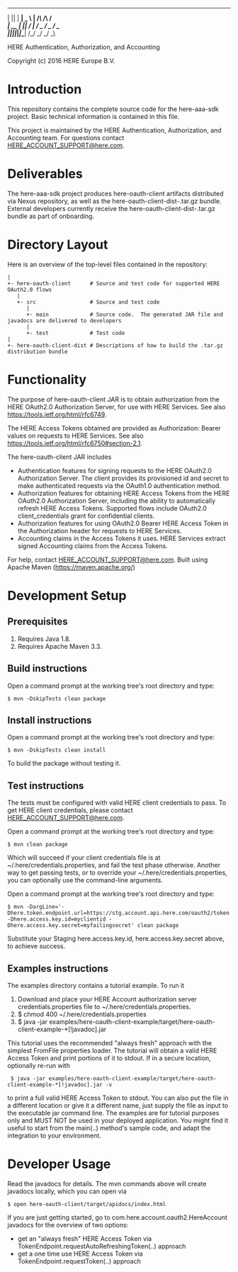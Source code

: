   _  _ ___ ___ ___     _    _    _
 | || | __| _ \ __|   /_\  /_\  /_\
 | __ | _||   / _|   / _ \/ _ \/ _ \
 |_||_|___|_|_\___| /_/ \_\/ \_\/ \_\

HERE Authentication, Authorization, and Accounting

Copyright (c) 2016 HERE Europe B.V.

Introduction
============
This repository contains the complete source code for the here-aaa-sdk project.  Basic 
technical information is contained in this file.

This project is maintained by the HERE Authentication, Authorization, and Accounting team.  For 
questions contact HERE_ACCOUNT_SUPPORT@here.com.

Deliverables
============
The here-aaa-sdk project produces here-oauth-client artifacts distributed via Nexus repository, 
as well as the here-oauth-client-dist-<version>.tar.gz bundle.  External developers currently 
receive the here-oauth-client-dist-<version>.tar.gz bundle as part of onboarding.

Directory Layout
================
Here is an overview of the top-level files contained in the repository:

    |
    +- here-oauth-client      # Source and test code for supported HERE OAuth2.0 flows
       |
       +- src                 # Source and test code
          |
          +- main             # Source code.  The generated JAR file and javadocs are delivered to developers
          |
          +- test             # Test code
    |
    +- here-oauth-client-dist # Descriptions of how to build the .tar.gz distribution bundle

Functionality
=============
The purpose of here-oauth-client JAR is to obtain authorization from the HERE OAuth2.0 
Authorization Server, for use with HERE Services.  See also https://tools.ietf.org/html/rfc6749.

The HERE Access Tokens obtained are provided as Authorization: Bearer values on requests to 
HERE Services.  See also https://tools.ietf.org/html/rfc6750#section-2.1.

The here-oauth-client JAR includes
- Authentication features for signing requests to the HERE OAuth2.0 Authorization Server.  The 
  client provides its provisioned id and secret to make authenticated requests via the OAuth1.0 
  authentication method.
- Authorization features for obtaining HERE Access Tokens from the HERE OAuth2.0 Authorization 
  Server, including the ability to automatically refresh HERE Access Tokens.  Supported 
  flows include OAuth2.0 client_credentials grant for confidential clients.
- Authorization features for using OAuth2.0 Bearer HERE Access Token in the Authorization header 
  for requests to HERE Services.
- Accounting claims in the Access Tokens it uses.  HERE Services extract signed Accounting claims 
  from the Access Tokens.

For help, contact HERE_ACCOUNT_SUPPORT@here.com.
Built using Apache Maven (https://maven.apache.org/)

Development Setup
=================

Prerequisites
-------------

1. Requires Java 1.8.
2. Requires Apache Maven 3.3.

Build instructions
------------------

Open a command prompt at the working tree's root directory and type:

    $ mvn -DskipTests clean package

Install instructions
--------------------

Open a command prompt at the working tree's root directory and type:

    $ mvn -DskipTests clean install

To build the package without testing it.  

Test instructions
-----------------

The tests must be configured with valid HERE client credentials to pass.  To get HERE client 
credentials, please contact HERE_ACCOUNT_SUPPORT@here.com.

Open a command prompt at the working tree's root directory and type:

    $ mvn clean package

Which will succeed if your client credentials file is at ~/.here/credentials.properties, and 
fail the test phase otherwise.  Another way to get passing tests, or to override your 
~/.here/credentials.properties, you can optionally use the command-line arguments.

Open a command prompt at the working tree's root directory and type:

    $ mvn -DargLine='-Dhere.token.endpoint.url=https://stg.account.api.here.com/oauth2/token -Dhere.access.key.id=myclientid -Dhere.access.key.secret=myfailingsecret' clean package

Substitute your Staging here.access.key.id, here.access.key.secret above, to achieve success.

Examples instructions
---------------------
The examples directory contains a tutorial example.  To run it

1. Download and place your HERE Account authorization server credentials.properties file to 
   ~/.here/credentials.properties.
2.   $ chmod 400 ~/.here/credentials.properties
3.   $ java -jar examples/here-oauth-client-example/target/here-oauth-client-example-*[!javadoc].jar

This tutorial uses the recommended "always fresh" approach with the simplest FromFile properties 
loader.  The tutorial will obtain a valid HERE Access Token and print portions of it to stdout.
If in a secure location, optionally re-run with

     $ java -jar examples/here-oauth-client-example/target/here-oauth-client-example-*[!javadoc].jar -v

to print a full valid HERE Access Token to stdout.  You can also put the file in a different 
location or give it a different name, just supply the file as input to the executable jar command 
line.  The examples are for tutorial purposes only and MUST NOT be used in your deployed 
application.  You might find it useful to start from the main(..) method's sample code, and 
adapt the integration to your environment.
 

Developer Usage
===============

Read the javadocs for details.  The mvn commands above will create javadocs locally, which you can 
open via 

    $ open here-oauth-client/target/apidocs/index.html

If you are just getting started, go to com.here.account.oauth2.HereAccount javadocs for the overview 
of two options:
- get an "always fresh" HERE Access Token via TokenEndpoint.requestAutoRefreshingToken(..) approach
- get a one time use HERE Access Token via TokenEndpoint.requestToken(..) approach
